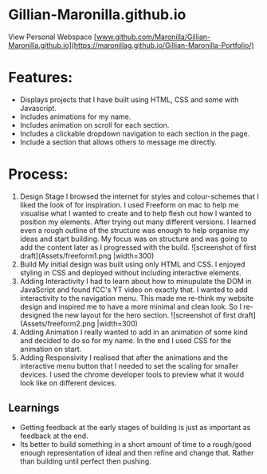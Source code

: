 # Gillian-Maronilla.github.io
View Personal Webspace [www.github.com/Maronilla/Gillian-Maronilla.github.io](https://maronillag.github.io/Gillian-Maronilla-Portfolio/)

# Features:
- Displays projects that I have built using HTML, CSS and some with Javascript.
- Includes animations for my name.
- Includes animation on scroll for each section.
- Includes a clickable dropdown navigation to each section in the page.
- Include a section that allows others to message me directly.

# Process:
1. Design Stage
I browsed the internet for styles and colour-schemes that I liked the look of for inspiration.
I used Freeform on mac to help me visualise what I wanted to create and to help flesh out how I wanted to position my elements. After trying out many different versions. I learned even a rough outline of the structure was enough to help organise my ideas and start building. My focus was on structure and was going to add the content later as I progressed with the build.
![screenshot of first draft](Assets/freeform1.png |width=300)
2. Build
My initial design was built using only HTML and CSS. I enjoyed styling in CSS and deployed without including interactive elements. 
3. Adding Interactivity
I had to learn about how to minupulate the DOM in JavaScript and found fCC's YT video on exactly that. I wanted to add interactivity to the navigation menu. This made me re-think my website design and inspired me to have a more minimal and clean look. So I re-designed the new layout for the hero section. 
![screenshot of first draft](Assets/freeform2.png |width=300)
4. Adding Animation
I really wanted to add in an animation of some kind and decided to do so for my name. In the end I used CSS for the animation on start.
5. Adding Responsivity
I realised that after the animations and the interactive menu button that I needed to set the scaling for smaller devices. I used the chrome developer tools to preview what it would look like on different devices.

## Learnings
- Getting feedback at the early stages of building is just as important as feedback at the end. 
- Its better to build something in a short amount of time to a rough/good enough representation of ideal and then refine and change that. Rather than building until perfect then pushing. 

